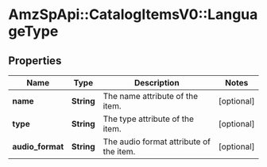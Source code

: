 # AmzSpApi::CatalogItemsV0::LanguageType

## Properties
Name | Type | Description | Notes
------------ | ------------- | ------------- | -------------
**name** | **String** | The name attribute of the item. | [optional] 
**type** | **String** | The type attribute of the item. | [optional] 
**audio_format** | **String** | The audio format attribute of the item. | [optional] 

